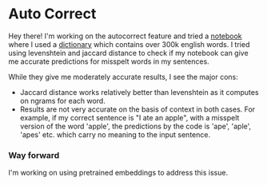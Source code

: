 # Auto Correct

Hey there!
I'm working on the autocorrect feature and tried a [notebook](https://github.com/arunima2407/Auto-correct/blob/main/spell-checker.ipynb) where I used a [dictionary](https://github.com/dwyl/english-words/blob/master/words_alpha.txt) which contains over 300k english words. I tried using levenshtein and jaccard distance to check if my notebook can give me accurate predictions for misspelt words in my sentences.

While they give me moderately accurate results, I see the major cons:
- Jaccard distance works relatively better than levenshtein as it computes on ngrams for each word.
- Results are not very accurate on the basis of context in both cases. For example, if my correct sentence is "I ate an apple", with a misspelt version of the word 'apple', the predictions by the code is 'ape', 'aple', 'apes' etc. which carry no meaning to the input sentence.
   
 


### Way forward
I'm working on using pretrained embeddings to address this issue.

